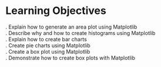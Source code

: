 # Learning Objectives
. Explain how to generate an area plot using Matplotlib<br>
. Describe why and how to create histograms using Matplotlib<br>
. Explain how to create bar charts<br>
. Create pie charts using Matplotlib<br>
. Create a box plot using Matplotlib<br>
. Demonstrate how to create box plots with Matplotlib<br>
